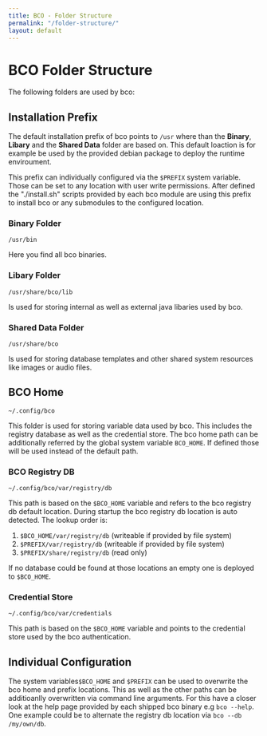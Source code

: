 ```yaml
---
title: BCO - Folder Structure
permalink: "/folder-structure/"
layout: default
---
```


# BCO Folder Structure

The following folders are used by bco:

## Installation Prefix

The default installation prefix of bco points to ``/usr`` where than the **Binary**, **Libary** and the **Shared Data** folder are based on. This default loaction is for example be used by the provided debian package to deploy the runtime enviroument. 

This prefix can individually configured via the ``$PREFIX`` system variable. Those can be set to any location with user write permissions. After defined the "./install.sh" scripts provided by each bco module are using this prefix to install bco or any submodules to the configured location. 

### Binary Folder

``/usr/bin``

Here you find all bco binaries. 

### Libary Folder

``/usr/share/bco/lib``

Is used for storing internal as well as external java libaries used by bco.

### Shared Data Folder

``/usr/share/bco``

Is used for storing database templates and other shared system resources like images or audio files.

## BCO Home

``~/.config/bco``

This folder is used for storing variable data used by bco. This includes the registry database as well as the credential store. The bco home path can be additionally referred by the global system variable ``BCO_HOME``. If defined those will be used instead of the default path.

### BCO Registry DB

``~/.config/bco/var/registry/db``

This path is based on the ``$BCO_HOME`` variable and refers to the bco registry db default location.
During startup the bco registry db location is auto detected. The lookup order is:

1. ``$BCO_HOME/var/registry/db``  (writeable if provided by file system)
2. ``$PREFIX/var/registry/db``   (writeable if provided by file system)
3. ``$PREFIX/share/registry/db`` (read only)

If no database could be found at those locations an empty one is deployed to ``$BCO_HOME``.

### Credential Store

``~/.config/bco/var/credentials``

This path is based on the ``$BCO_HOME`` variable and points to the credential store used by the bco authentication.

## Individual Configuration

The system variables``$BCO_HOME`` and ``$PREFIX`` can be used to overwrite the bco home and prefix locations. This as well as the other paths can be additioanlly overwritten via command line arguments. For this have a closer look at the help page provided by each shipped bco binary e.g ``bco --help``. One example could be to alternate the registry db location via ``bco --db /my/own/db``.
